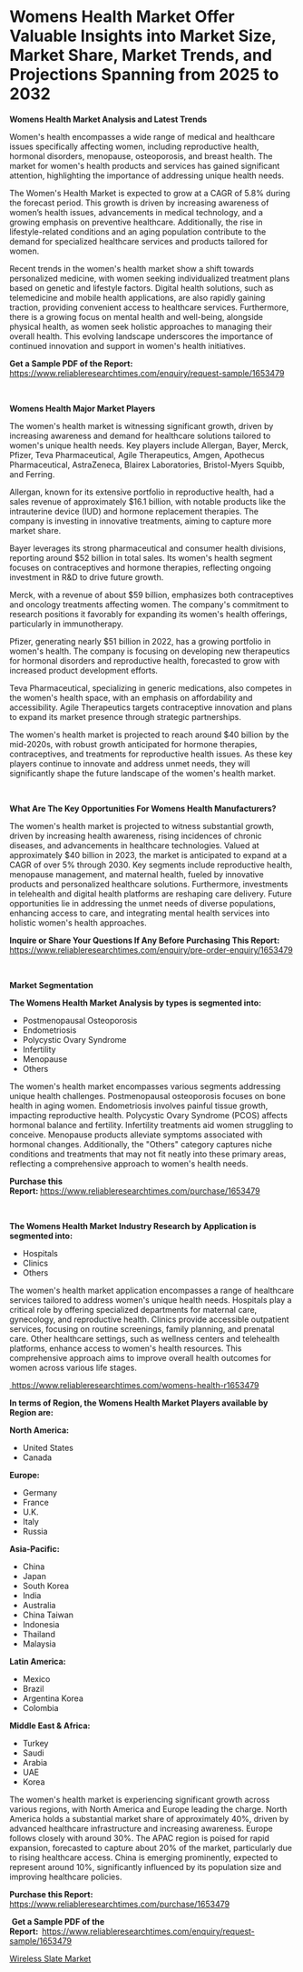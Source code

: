 <p><h1>Womens Health Market Offer Valuable Insights into Market Size, Market Share, Market Trends, and Projections Spanning from 2025 to 2032</h1></p><p><strong>Womens Health Market Analysis and Latest Trends</strong></p>
<p><p>Women's health encompasses a wide range of medical and healthcare issues specifically affecting women, including reproductive health, hormonal disorders, menopause, osteoporosis, and breast health. The market for women's health products and services has gained significant attention, highlighting the importance of addressing unique health needs.</p><p>The Women's Health Market is expected to grow at a CAGR of 5.8% during the forecast period. This growth is driven by increasing awareness of women’s health issues, advancements in medical technology, and a growing emphasis on preventive healthcare. Additionally, the rise in lifestyle-related conditions and an aging population contribute to the demand for specialized healthcare services and products tailored for women.</p><p>Recent trends in the women's health market show a shift towards personalized medicine, with women seeking individualized treatment plans based on genetic and lifestyle factors. Digital health solutions, such as telemedicine and mobile health applications, are also rapidly gaining traction, providing convenient access to healthcare services. Furthermore, there is a growing focus on mental health and well-being, alongside physical health, as women seek holistic approaches to managing their overall health. This evolving landscape underscores the importance of continued innovation and support in women's health initiatives.</p></p>
<p><strong>Get a Sample PDF of the Report:&nbsp;</strong> <a href="https://www.reliableresearchtimes.com/enquiry/request-sample/1653479?utm_campaign=2252&utm_medium=2&utm_source=Github&utm_content=ia&utm_term=05032025&utm_id=womens-health">https://www.reliableresearchtimes.com/enquiry/request-sample/1653479</a></p>
<p>&nbsp;</p>
<p><strong>Womens Health Major Market Players</strong></p>
<p><p>The women's health market is witnessing significant growth, driven by increasing awareness and demand for healthcare solutions tailored to women's unique health needs. Key players include Allergan, Bayer, Merck, Pfizer, Teva Pharmaceutical, Agile Therapeutics, Amgen, Apothecus Pharmaceutical, AstraZeneca, Blairex Laboratories, Bristol-Myers Squibb, and Ferring.</p><p>Allergan, known for its extensive portfolio in reproductive health, had a sales revenue of approximately $16.1 billion, with notable products like the intrauterine device (IUD) and hormone replacement therapies. The company is investing in innovative treatments, aiming to capture more market share.</p><p>Bayer leverages its strong pharmaceutical and consumer health divisions, reporting around $52 billion in total sales. Its women's health segment focuses on contraceptives and hormone therapies, reflecting ongoing investment in R&D to drive future growth.</p><p>Merck, with a revenue of about $59 billion, emphasizes both contraceptives and oncology treatments affecting women. The company's commitment to research positions it favorably for expanding its women's health offerings, particularly in immunotherapy.</p><p>Pfizer, generating nearly $51 billion in 2022, has a growing portfolio in women's health. The company is focusing on developing new therapeutics for hormonal disorders and reproductive health, forecasted to grow with increased product development efforts.</p><p>Teva Pharmaceutical, specializing in generic medications, also competes in the women's health space, with an emphasis on affordability and accessibility. Agile Therapeutics targets contraceptive innovation and plans to expand its market presence through strategic partnerships.</p><p>The women's health market is projected to reach around $40 billion by the mid-2020s, with robust growth anticipated for hormone therapies, contraceptives, and treatments for reproductive health issues. As these key players continue to innovate and address unmet needs, they will significantly shape the future landscape of the women's health market.</p></p>
<p>&nbsp;</p>
<p><strong>What Are The Key Opportunities For Womens Health Manufacturers?</strong></p>
<p><p>The women's health market is projected to witness substantial growth, driven by increasing health awareness, rising incidences of chronic diseases, and advancements in healthcare technologies. Valued at approximately $40 billion in 2023, the market is anticipated to expand at a CAGR of over 5% through 2030. Key segments include reproductive health, menopause management, and maternal health, fueled by innovative products and personalized healthcare solutions. Furthermore, investments in telehealth and digital health platforms are reshaping care delivery. Future opportunities lie in addressing the unmet needs of diverse populations, enhancing access to care, and integrating mental health services into holistic women's health approaches.</p></p>
<p><strong>Inquire or Share Your Questions If Any Before Purchasing This Report:</strong> <a href="https://www.reliableresearchtimes.com/enquiry/pre-order-enquiry/1653479?utm_campaign=2252&utm_medium=2&utm_source=Github&utm_content=ia&utm_term=05032025&utm_id=womens-health">https://www.reliableresearchtimes.com/enquiry/pre-order-enquiry/1653479</a></p>
<p>&nbsp;</p>
<p><strong>Market Segmentation</strong></p>
<p><strong>The Womens Health Market Analysis by types is segmented into:</strong></p>
<p><ul><li>Postmenopausal Osteoporosis</li><li>Endometriosis</li><li>Polycystic Ovary Syndrome</li><li>Infertility</li><li>Menopause</li><li>Others</li></ul></p>
<p><p>The women's health market encompasses various segments addressing unique health challenges. Postmenopausal osteoporosis focuses on bone health in aging women. Endometriosis involves painful tissue growth, impacting reproductive health. Polycystic Ovary Syndrome (PCOS) affects hormonal balance and fertility. Infertility treatments aid women struggling to conceive. Menopause products alleviate symptoms associated with hormonal changes. Additionally, the "Others" category captures niche conditions and treatments that may not fit neatly into these primary areas, reflecting a comprehensive approach to women's health needs.</p></p>
<p><strong>Purchase this Report:&nbsp;</strong><a href="https://www.reliableresearchtimes.com/purchase/1653479?utm_campaign=2252&utm_medium=2&utm_source=Github&utm_content=ia&utm_term=05032025&utm_id=womens-health">https://www.reliableresearchtimes.com/purchase/1653479</a></p>
<p>&nbsp;</p>
<p><strong>The Womens Health Market Industry Research by Application is segmented into:</strong></p>
<p><ul><li>Hospitals</li><li>Clinics</li><li>Others</li></ul></p>
<p><p>The women's health market application encompasses a range of healthcare services tailored to address women's unique health needs. Hospitals play a critical role by offering specialized departments for maternal care, gynecology, and reproductive health. Clinics provide accessible outpatient services, focusing on routine screenings, family planning, and prenatal care. Other healthcare settings, such as wellness centers and telehealth platforms, enhance access to women's health resources. This comprehensive approach aims to improve overall health outcomes for women across various life stages.</p></p>
<p><a href="https://www.reliableresearchtimes.com/womens-health-r1653479?utm_campaign=2252&utm_medium=2&utm_source=Github&utm_content=ia&utm_term=05032025&utm_id=womens-health">&nbsp;https://www.reliableresearchtimes.com/womens-health-r1653479</a></p>
<p><strong>In terms of Region, the Womens Health Market Players available by Region are:</strong></p>
<p>
    <p> <strong> North America: </strong>
        <ul>
            <li>United States</li>
            <li>Canada</li>
        </ul>
        </p> 
    <p> <strong> Europe: </strong>
        <ul>
            <li>Germany</li>
            <li>France</li>
            <li>U.K.</li>
            <li>Italy</li>
            <li>Russia</li>
        </ul>
        </p> 
    <p> <strong> Asia-Pacific: </strong>
        <ul>
            <li>China</li>
            <li>Japan</li>
            <li>South Korea</li>
            <li>India</li>
            <li>Australia</li>
            <li>China Taiwan</li>
            <li>Indonesia</li>
            <li>Thailand</li>
            <li>Malaysia</li>
        </ul>
        </p> 
    <p> <strong> Latin America: </strong>
        <ul>
            <li>Mexico</li>
            <li>Brazil</li>
            <li>Argentina Korea</li>
            <li>Colombia</li>
        </ul>
        </p> 
    <p> <strong> Middle East & Africa: </strong>
        <ul>
            <li>Turkey</li>
            <li>Saudi</li>
            <li>Arabia</li>
            <li>UAE</li>
            <li>Korea</li>
        </ul>
    </p>
    </p>
<p><p>The women's health market is experiencing significant growth across various regions, with North America and Europe leading the charge. North America holds a substantial market share of approximately 40%, driven by advanced healthcare infrastructure and increasing awareness. Europe follows closely with around 30%. The APAC region is poised for rapid expansion, forecasted to capture about 20% of the market, particularly due to rising healthcare access. China is emerging prominently, expected to represent around 10%, significantly influenced by its population size and improving healthcare policies.</p></p>
<p><strong>Purchase this Report: </strong><a href="https://www.reliableresearchtimes.com/purchase/1653479?utm_campaign=2252&utm_medium=2&utm_source=Github&utm_content=ia&utm_term=05032025&utm_id=womens-health">https://www.reliableresearchtimes.com/purchase/1653479</a></p>
<p>&nbsp;<strong>Get a Sample PDF of the Report:&nbsp;&nbsp;</strong><a href="https://www.reliableresearchtimes.com/enquiry/request-sample/1653479?utm_campaign=2252&utm_medium=2&utm_source=Github&utm_content=ia&utm_term=05032025&utm_id=womens-health">https://www.reliableresearchtimes.com/enquiry/request-sample/1653479</a></p>
<p><strong></strong></p>
<p><p><a href="https://github.com/wwwkeltoum/Market-Research-Report-List-5/blob/main/wireless-slate-market.md?utm_campaign=2252&utm_medium=2&utm_source=Github&utm_content=ia&utm_term=05032025&utm_id=womens-health">Wireless Slate Market</a></p></p>